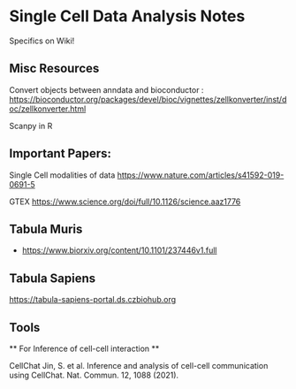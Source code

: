 # Single Cell Data Analysis Notes
Specifics on Wiki! 


## Misc Resources
Convert objects between anndata and bioconductor : https://bioconductor.org/packages/devel/bioc/vignettes/zellkonverter/inst/doc/zellkonverter.html

Scanpy in R

## Important Papers:
Single Cell modalities of data 
https://www.nature.com/articles/s41592-019-0691-5


GTEX 
https://www.science.org/doi/full/10.1126/science.aaz1776


## Tabula Muris


- https://www.biorxiv.org/content/10.1101/237446v1.full

## Tabula Sapiens 

https://tabula-sapiens-portal.ds.czbiohub.org


## Tools

** For Inference of cell-cell interaction **

CellChat
Jin, S. et al. Inference and analysis of cell-cell communication using CellChat. Nat. Commun. 12, 1088 (2021).

